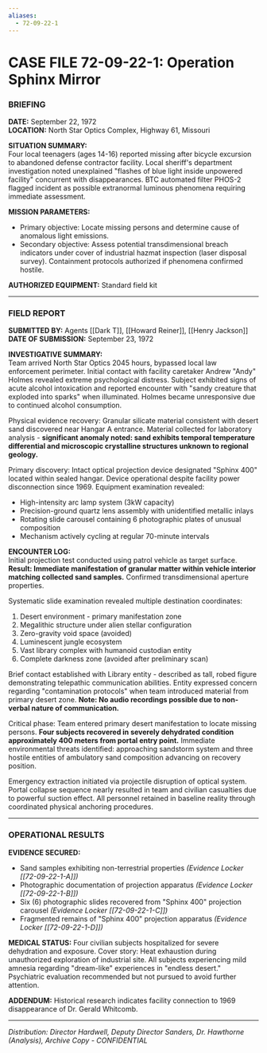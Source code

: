 ```yaml
---
aliases:
  - 72-09-22-1
---
```


# CASE FILE 72-09-22-1: Operation Sphinx Mirror

### BRIEFING

**DATE:** September 22, 1972  
**LOCATION:** North Star Optics Complex, Highway 61, Missouri

**SITUATION SUMMARY:**  
Four local teenagers (ages 14-16) reported missing after bicycle excursion to abandoned defense contractor facility. Local sheriff's department investigation noted unexplained "flashes of blue light inside unpowered facility" concurrent with disappearances. BTC automated filter PHOS-2 flagged incident as possible extranormal luminous phenomena requiring immediate assessment.

**MISSION PARAMETERS:** 
- Primary objective: Locate missing persons and determine cause of anomalous light emissions. 
- Secondary objective: Assess potential transdimensional breach indicators under cover of industrial hazmat inspection (laser disposal survey). Containment protocols authorized if phenomena confirmed hostile.

**AUTHORIZED EQUIPMENT:** Standard field kit

---

### FIELD REPORT

**SUBMITTED BY:** Agents [[Dark T]], [[Howard Reiner]], [[Henry Jackson]]  
**DATE OF SUBMISSION:** September 23, 1972

**INVESTIGATIVE SUMMARY:**  
Team arrived North Star Optics 2045 hours, bypassed local law enforcement perimeter. Initial contact with facility caretaker Andrew "Andy" Holmes revealed extreme psychological distress. Subject exhibited signs of acute alcohol intoxication and reported encounter with "sandy creature that exploded into sparks" when illuminated. Holmes became unresponsive due to continued alcohol consumption.

Physical evidence recovery: Granular silicate material consistent with desert sand discovered near Hangar A entrance. Material collected for laboratory analysis - **significant anomaly noted: sand exhibits temporal temperature differential and microscopic crystalline structures unknown to regional geology.**

Primary discovery: Intact optical projection device designated "Sphinx 400" located within sealed hangar. Device operational despite facility power disconnection since 1969. Equipment examination revealed:

- High-intensity arc lamp system (3kW capacity)
- Precision-ground quartz lens assembly with unidentified metallic inlays
- Rotating slide carousel containing 6 photographic plates of unusual composition
- Mechanism actively cycling at regular 70-minute intervals

**ENCOUNTER LOG:**  
Initial projection test conducted using patrol vehicle as target surface. **Result: Immediate manifestation of granular matter within vehicle interior matching collected sand samples.** Confirmed transdimensional aperture properties.

Systematic slide examination revealed multiple destination coordinates:

1. Desert environment - primary manifestation zone
2. Megalithic structure under alien stellar configuration
3. Zero-gravity void space (avoided)
4. Luminescent jungle ecosystem
5. Vast library complex with humanoid custodian entity
6. Complete darkness zone (avoided after preliminary scan)

Brief contact established with Library entity - described as tall, robed figure demonstrating telepathic communication abilities. Entity expressed concern regarding "contamination protocols" when team introduced material from primary desert zone. **Note: No audio recordings possible due to non-verbal nature of communication.**

Critical phase: Team entered primary desert manifestation to locate missing persons. **Four subjects recovered in severely dehydrated condition approximately 400 meters from portal entry point.** Immediate environmental threats identified: approaching sandstorm system and three hostile entities of ambulatory sand composition advancing on recovery position.

Emergency extraction initiated via projectile disruption of optical system. Portal collapse sequence nearly resulted in team and civilian casualties due to powerful suction effect. All personnel retained in baseline reality through coordinated physical anchoring procedures.

---

### OPERATIONAL RESULTS

**EVIDENCE SECURED:**

- Sand samples exhibiting non-terrestrial properties _(Evidence Locker [[72-09-22-1-A]])_
- Photographic documentation of projection apparatus _(Evidence Locker [[72-09-22-1-B]])_
- Six (6) photographic slides recovered from "Sphinx 400" projection carousel *(Evidence Locker [[72-09-22-1-С]])*  
- Fragmented remains of "Sphinx 400" projection apparatus *(Evidence Locker [[72-09-22-1-D]])*  

**MEDICAL STATUS:** Four civilian subjects hospitalized for severe dehydration and exposure. Cover story: Heat exhaustion during unauthorized exploration of industrial site. All subjects experiencing mild amnesia regarding "dream-like" experiences in "endless desert." Psychiatric evaluation recommended but not pursued to avoid further attention.

**ADDENDUM:** Historical research indicates facility connection to 1969 disappearance of Dr. Gerald Whitcomb.

---

_Distribution: Director Hardwell, Deputy Director Sanders, Dr. Hawthorne (Analysis), Archive Copy - CONFIDENTIAL_